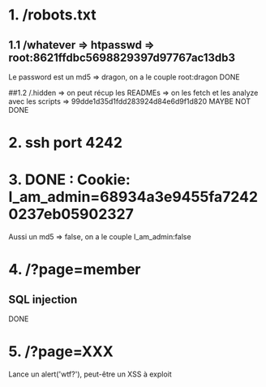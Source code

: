# 1. /robots.txt

## 1.1 /whatever => htpasswd => root:8621ffdbc5698829397d97767ac13db3
Le password est un md5 => dragon, on a le couple root:dragon
DONE

##1.2 /.hidden => on peut récup les READMEs => on les fetch et les analyze avec les scripts => 99dde1d35d1fdd283924d84e6d9f1d820
MAYBE NOT DONE

# 2. ssh port 4242

# 3. DONE : Cookie: I_am_admin=68934a3e9455fa72420237eb05902327
Aussi un md5 => false, on a le couple I_am_admin:false

# 4. /?page=member 
## SQL injection
DONE

# 5. /?page=XXX
Lance un alert('wtf?'), peut-être un XSS à exploit

